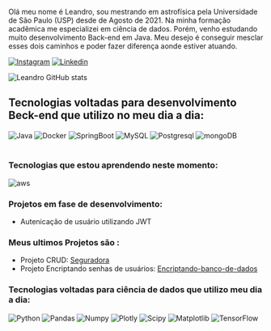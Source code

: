 Olá meu nome é Leandro, sou mestrando em astrofísica pela Universidade de São Paulo (USP) desde de Agosto de 2021. Na minha formação acadêmica me especializei em ciência de dados. Porém, venho estudando muito desenvolvimento Back-end em Java. Meu desejo é conseguir mesclar esses dois caminhos e poder fazer diferença aonde estiver atuando.



[![Instagram](https://img.shields.io/badge/Instagram-E4405F?style=for-the-badge&logo=instagram&logoColor=white)](https://www.instagram.com/_leandro_matheus/)
[![Linkedin](https://img.shields.io/badge/LinkedIn-0077B5?style=for-the-badge&logo=linkedin&logoColor=white)](https://www.linkedin.com/in/leandro-matheus-silva/)



![Leandro GitHub stats](https://github-readme-stats.vercel.app/api?username=LeandroMatheumatical&show_icons=true&theme=tokyonight)

## Tecnologias voltadas para desenvolvimento Beck-end que utilizo no meu dia a dia:
<div style="display: inline_block">
<img align ="center" alt="Java" src ="https://img.shields.io/badge/Java-ED8B00?style=for-the-badge&logo=java&logoColor=white"/> 
<img align ="center" alt="Docker" src ="https://img.shields.io/badge/docker-%230db7ed.svg?style=for-the-badge&logo=docker&logoColor=white"/>
<img align ="center" alt="SpringBoot" src ="https://img.shields.io/badge/Spring-6DB33F?style=for-the-badge&logo=spring&logoColor=white"/>
<img align ="center" alt="MySQL" src ="https://img.shields.io/badge/MySQL-00000F?style=for-the-badge&logo=mysql&logoColor=white"/>
<img align ="center" alt="Postgresql" src ="https://img.shields.io/badge/PostgreSQL-316192?style=for-the-badge&logo=postgresql&logoColor=white"/>
<img align ="center" alt="mongoDB" src ="https://img.shields.io/badge/MongoDB-4EA94B?style=for-the-badge&logo=mongodb&logoColor=white"/>
</div><br/>

### Tecnologias que estou aprendendo neste momento:
<img align ="center" alt="aws" src ="https://img.shields.io/badge/Amazon_AWS-FF9900?style=for-the-badge&logo=amazonaws&logoColor=white"/>

### Projetos em fase de desenvolvimento:
- Autenicação de usuário utilizando JWT

### Meus ultimos Projetos são :
- Projeto CRUD: [Seguradora](https://github.com/LeandroMatheumatical/Seguradora)
- Projeto  Encriptando senhas de usuários: [Encriptando-banco-de-dados](https://github.com/LeandroMatheumatical/Encriptando-banco-de-dados)


### Tecnologias voltadas para ciência de dados que utilizo meu dia a dia:
<div style="display: inline_block">
<img align ="center" alt="Python" src ="https://img.shields.io/badge/Python-3776AB?style=for-the-badge&logo=python&logoColor=white"/>
<img align ="center" alt="Pandas" src ="https://img.shields.io/badge/pandas-%23150458.svg?style=for-the-badge&logo=pandas&logoColor=white"/>
<img align ="center" alt="Numpy" src ="https://img.shields.io/badge/numpy-%23013243.svg?style=for-the-badge&logo=numpy&logoColor=white)"/>
<img align ="center" alt="Plotly" src ="https://img.shields.io/badge/Plotly-%233F4F75.svg?style=for-the-badge&logo=plotly&logoColor=white"/>
<img align ="center" alt="Scipy" src ="https://img.shields.io/badge/SciPy-%230C55A5.svg?style=for-the-badge&logo=scipy&logoColor=%white"/>
<img align ="center" alt="Matplotlib" src ="https://img.shields.io/badge/Matplotlib-%23ffffff.svg?style=for-the-badge&logo=Matplotlib&logoColor=black"/>
<img align ="center" alt="TensorFlow" src ="https://img.shields.io/badge/TensorFlow-%23FF6F00.svg?style=for-the-badge&logo=TensorFlow&logoColor=white"/>



</div><br/>

<!--
**LeandroMatheumatical/LeandroMatheumatical** is a ✨ _special_ ✨ repository because its `README.md` (this file) appears on your GitHub profile.

Here are some ideas to get you started:

- 🔭 I’m currently working on ...
- 🌱 I’m currently learning ...
- 👯 I’m looking to collaborate on ...
- 🤔 I’m looking for help with ...
- 💬 Ask me about ...
- 📫 How to reach me: ...
- 😄 Pronouns: ...
- ⚡ Fun fact: ...
-->
